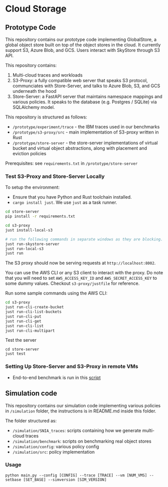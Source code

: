 # Cloud Storage 

## Prototype Code 
This repository contains our prototype code implementing GlobalStore, a global object store built on top of the object stores in the cloud. It currently support S3, Azure Blob, and GCS. Users interact with SkyStore through S3 API.

This repository contains:
1. Multi-cloud traces and workloads  
2. S3-Proxy: a fully compatible web server that speaks S3 protocol, communciates with Store-Server, and talks to Azure Blob, S3, and GCS underneath the hood
3. Store-Server: a FastAPI server that maintains namespace mappings and various policies. It speaks to the database (e.g. Postgres / SQLite) via SQLAlchemy model.

This repository is structured as follows:
* `/prototype/experiment/trace` - the IBM traces used in our benchmarks 
* `/prototype/s3-proxy/src` - main implementation of S3-proxy written in Rust
* `/prototype/store-server` - the store-server implementations of virtual bucket and virtual object abstractions, along with placement and eviction policies

Prerequisites: see `requirements.txt` in `/prototype/store-server`

### Test S3-Proxy and Store-Server Locally 

To setup the environment:

- Ensure that you have Python and Rust toolchain installed.
- `cargo install just`. We use `just` as a task runner.

```bash
cd store-server
pip install -r requirements.txt
```

```bash
cd s3-proxy
just install-local-s3

# run the following commands in separate windows as they are blocking.
just run-skystore-server
just run-local-s3
just run
```

The S3 proxy should now be serving requests at `http://localhost:8002`.

You can use the AWS CLI or any S3 client to interact with the proxy. Do note that you will need to set `AWS_ACCESS_KEY_ID` and `AWS_SECRET_ACCESS_KEY` to some dummy values. Checkout `s3-proxy/justfile` for reference.

Run some sample commands using the AWS CLI:

```bash
cd s3-proxy
just run-cli-create-bucket
just run-cli-list-buckets 
just run-cli-put
just run-cli-get
just run-cli-list
just run-cli-multipart
```

Test the server
```
cd store-server
just test
```

### Setting Up Store-Server and S3-Proxy in remote VMs 
* End-to-end benchmark is run in this [script](https://github.com/lynnliu030/storage/blob/main/prototype/run_client.py)

## Simulation code 
This repository contains our simulation code implementing various policies in `/simulation` folder, the instructions is in README.md inside this folder.

The folder structured as:
* `/simulation/SNIA_traces`: scripts containing how we generate multi-cloud traces
* `/simulation/benchmark`: scripts on benchmarking real object stores
* `/simulation/config`: various policy config
* `/simulation/src`: poilcy implementation

### Usage 
```
python main.py --config [CONFIG] --trace [TRACE] --vm [NUM_VMS] --setbase [SET_BASE] --simversion [SIM_VERSION]
```
